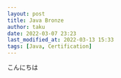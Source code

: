 ```yaml
---
layout: post
title: Java Bronze
author: taku
date: 2022-03-07 23:23
last_modified_at: 2022-03-13 15:33
tags: [Java, Certification]
---
```


こんにちは